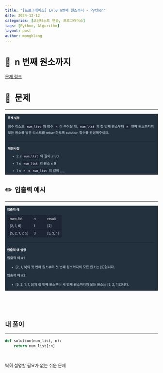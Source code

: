 ```yaml
---
title: "[프로그래머스] Lv.0 n번째 원소까지 - Python"
date: 2024-12-12  
categories: [코딩테스트 연습, 프로그래머스]
tags: [Python, Algorithm]
layout: post
author: mongblang
---
```


# 📌&nbsp; **n 번째 원소까지**
[문제 링크](https://school.programmers.co.kr/learn/courses/30/lessons/181889)  

# 📝&nbsp; **문제**
---
![문제](/assets/img/codingtest-post-img/PG181889-1.png)


## ✏️&nbsp; **입출력 예시**
---
![예시](/assets/img/codingtest-post-img/PG181889-2.png)  


&nbsp;  

&nbsp;   



## **내 풀이**  
--- 

```python
def solution(num_list, n):
    return num_list[:n]
```

&nbsp;  

딱히 설명할 필요가 없는 쉬운 문제




